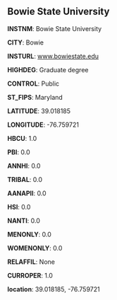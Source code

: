 
Bowie State University
---
**INSTNM**: Bowie State University

**CITY**: Bowie

**INSTURL**: www.bowiestate.edu

**HIGHDEG**: Graduate degree

**CONTROL**: Public

**ST_FIPS**: Maryland

**LATITUDE**: 39.018185

**LONGITUDE**: -76.759721

**HBCU**: 1.0

**PBI**: 0.0

**ANNHI**: 0.0

**TRIBAL**: 0.0

**AANAPII**: 0.0

**HSI**: 0.0

**NANTI**: 0.0

**MENONLY**: 0.0

**WOMENONLY**: 0.0

**RELAFFIL**: None

**CURROPER**: 1.0

**location**: 39.018185, -76.759721